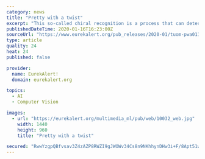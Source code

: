 ```yaml
---
category: news
title: "Pretty with a twist"
excerpt: "This so-called chiral recognition is a process that can determine whether a molecule acts as medicine or poison. The inner walls of the obtained nanostructure cages offer sites that can direct guest molecules. The researchers observed such a process in some of the larger pores, where three of the same molecules assembled as a chiral object."
publishedDateTime: 2020-01-16T16:23:00Z
sourceUrl: "https://www.eurekalert.org/pub_releases/2020-01/tuom-pwa011620.php"
type: article
quality: 24
heat: 24
published: false

provider:
  name: EurekAlert!
  domain: eurekalert.org

topics:
  - AI
  - Computer Vision

images:
  - url: "https://eurekalert.org/multimedia_ml/pub/web/10032_web.jpg"
    width: 1440
    height: 960
    title: "Pretty with a twist"

secured: "RwwYzgpQBfvsav3Z4zAZP8RWZI9gJWOWv34Cs8n9NKhhynDHw3i+F/8Apt51wJPx5CPgqAq3M+9+woGKQM1rwNg0ZcltuO4FQEPNpa4vS3c8D/X7O3Ojx5VdJDd0eHNg9eEhewdD9KV7gt5J36iL4Qg3OW5HPx6QIN1EfZuaGfSBPwGCoKv6nv62HCu/HthCsGso/r9a1UrNsTLdsaM9fdT3WKmAaFLpxeRYafuQ4cZ44HY7ZrVO3ngniXuHe/l7C3isohaHWTZl8hf989Cy8IAytjnc29PNCOMdQ/lHnCgjQT7GO9oAUzihBtXTJPbplQWaV92Nbd/NgrLFtlD2n5OL4oywyJvkvg1tUp/RUQrrfe116VzIaGPG6MvAaXLMFGppqNw3mseOYIxLzuAVJ1uM59G/MrQAu8oNWqDYZvX2NQXkp25A2oNQnvWBdK5RbfovALGOaEGDQG+/SJ2JZg==;Q5KjVsI4DqMQHUHnkgPWWA=="
---
```


